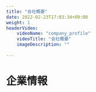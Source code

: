 ```yaml
---
title: "会社概要"
date: 2022-02-23T17:03:34+09:00
weight: 1
headerVideo: 
    videoName: "company_profile"
    videoTitle: "会社概要"
    imageDescription: ""
 
---
```


# 企業情報
